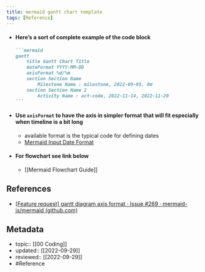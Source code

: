 ```yaml
---
title: mermaid gantt chart template
tags: [Reference]
---
```


- #### Here’s a sort of complete example of the code block
	````md
	```mermaid
	gantt
		title Gantt Chart Title
		dateFormat YYYY-MM-DD
		axisFormat %d/%m
		section Section Name
			Milestone Name : milestone, 2022-09-05, 0d
		section Section Name 2
			Activity Name : act-code, 2022-11-14, 2022-11-20
	```
	````
- #### Use `axisFormat` to have the axis in simpler format that will fit especially when timeline is a bit long
	- available format is the typical code for defining dates
	- [Mermaid Input Date Format](https://mermaid-js.github.io/mermaid/#/gantt?id=input-date-format)
- #### For flowchart see link below
	- [[Mermaid Flowchart Guide]]

## References
- [[Feature request] gantt diagram axis format · Issue #269 · mermaid-js/mermaid (github.com)](https://github.com/mermaid-js/mermaid/issues/269)

## Metadata
- topic:: [[00 Coding]]
- updated:: [[2022-09-29]]
- reviewed:: [[2022-09-29]]
- #Reference 
